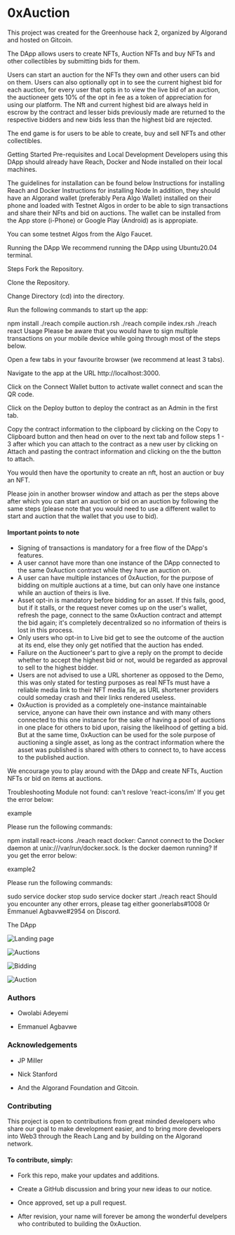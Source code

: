 # 0xAuction 
This project was created for the Greenhouse hack 2, organized by Algorand and hosted on Gitcoin.

The DApp allows users to create NFTs, Auction NFTs and buy NFTs and other collectibles by submitting bids for them. 

Users can start an auction for the NFTs they own and other users can bid on them. Users can also optionally opt in to see the current highest bid for each auction, for every user that opts in to view the live bid of an auction, the auctioneer gets 10% of the opt in fee as a token of appreciation for using our platform. The Nft and current highest bid are always held in escrow by the contract and lesser bids previously made are returned to the respective bidders and new bids less than the highest bid are rejected.

The end game is for users to be able to create, buy and sell NFTs and other collectibles.

Getting Started
Pre-requisites and Local Development
Developers using this DApp should already have Reach, Docker and Node installed on their local machines.

The guidelines for installation can be found below
Instructions for installing Reach and Docker
Instructions for installing Node
In addition, they should have an Algorand wallet (preferably Pera Algo Wallet) installed on their phone and loaded with Testnet Algos in order to be able to sign transactions and share their NFts and bid on auctions. The wallet can be installed from the App store (i-Phone) or Google Play (Android) as is appropiate.

You can some testnet Algos from the Algo Faucet.

Running the DApp
We recommend running the DApp using Ubuntu20.04 terminal.

Steps
Fork the Repository.

Clone the Repository.

Change Directory (cd) into the directory.

Run the following commands to start up the app:

npm install
./reach compile auction.rsh
./reach compile index.rsh
./reach react
Usage
Please be aware that you would have to sign multiple transactions on your mobile device while going through most of the steps below.

Open a few tabs in your favourite browser (we recommend at least 3 tabs).

Navigate to the app at the URL http://localhost:3000.

Click on the Connect Wallet button to activate wallet connect and scan the QR code.

Click on the Deploy button to deploy the contract as an Admin in the first tab.

Copy the contract information to the clipboard by clicking on the Copy to Clipboard button and then head on over to the next tab and follow steps 1 - 3 after which you can attach to the contract as a new user by clicking on Attach and pasting the contract information and clicking on the the button to attach.

You would then have the oportunity to create an nft, host an auction or buy an NFT.

Please join in another browser window and attach as per the steps above after which you can start an auction or bid on an auction by following the same steps (please note that you would need to use a different wallet to start and auction that the wallet that you use to bid).

#### Important points to note

- Signing of transactions is mandatory for a free flow of the DApp's features.
- A user cannot have more than one instance of the DApp connected to the same 0xAuction contract while they have an auction on.
- A user can have multiple instances of 0xAuction, for the purpose of bidding on multiple auctions at a time, but can only have one instance while an auction of theirs is live.
- Asset opt-in is mandatory before bidding for an asset. If this fails, good, but if it stalls, or the request never comes up on the user's wallet, refresh the page, connect to the same 0xAuction contract and attempt the bid again; it's completely decentralized so no information of theirs is lost in this process.
- Only users who opt-in to Live bid get to see the outcome of the auction at its end, else they only get notified that the auction has ended.
- Failure on the Auctioneer's part to give a reply on the prompt to decide whether to accept the highest bid or not, would be regarded as approval to sell to the highest bidder.
- Users are not advised to use a URL shortener as opposed to the Demo, this was only stated for testing purposes as real NFTs must have a reliable media link to their NFT media file, as URL shortener providers could someday crash and their links rendered useless.
- 0xAuction is provided as a completely one-instance maintainable service, anyone can have their own instance and with many others connected to this one instance for the sake of having a pool of auctions in one place for others to bid upon, raising the likelihood of getting a bid. But at the same time, 0xAuction can be used for the sole purpose of auctioning a single asset, as long as the contract information where the asset was published is shared with others to connect to, to have access to the published auction.


We encourage you to play around with the DApp and create NFTs, Auction NFTs or bid on items at auctions.

Troubleshooting
Module not found: can't reslove 'react-icons/im'
If you get the error below:

example

Please run the following commands:

npm install react-icons
./reach react
docker: Cannot connect to the Docker daemon at unix:///var/run/docker.sock. Is the docker daemon running?
If you get the error below:

example2

Please run the following commands:

sudo service docker stop
sudo service docker start
./reach react
Should you encounter any other errors, please tag either goonerlabs#1008 0r Emmanuel Agbavwe#2954 on Discord.

The DApp 

![Landing page](NFTimages/landingpage.png)

![Auctions](NFTimages/auctions.png)

![Bidding](NFTimages/bidding.png)

![Auction](NFTimages/sell.png)

### Authors

- Owolabi Adeyemi

- Emmanuel Agbavwe

### Acknowledgements

- JP Miller

- Nick Stanford

- And the Algorand Foundation and Gitcoin.

### Contributing

This project is open to contributions from great minded developers who share our goal to make development easier, and to bring more developers into Web3 through the Reach Lang and by building on the Algorand network.

#### To contribute, simply:

- Fork this repo, make your updates and additions.

- Create a GitHub discussion and bring your new ideas to our notice.

- Once approved, set up a pull request.

- After revision, your name will forever be among the wonderful develpers who contributed to building the 0xAuction.
